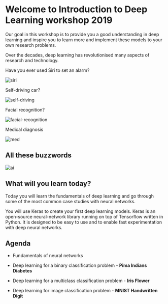 # Welcome to Introduction to Deep Learning workshop 2019

Our goal in this workshop is to provide you a good understanding in deep learning and inspire you to learn more and implement these models to your own research problems.

Over the decades, deep learning has revolutionised many aspects of research and technology.

Have you ever used Siri to set an alarm?

![siri](https://static1.squarespace.com/static/54f96b07e4b04529199fd6a5/t/5b5b393a1ae6cf14d8e0dc67/1532705098916/Siri+setting+alarm+demo.gif)

Self-driving car?

![self-driving](https://media1.tenor.com/images/8456fab940258acf57869491f5cc18d3/tenor.gif?itemid=10697697)

Facial recognition?

![facial-recognition](https://cdn.vox-cdn.com/thumbor/Izxk07irjgvKcoeA1z1tvc4geVY=/400x0/filters:no_upscale()/cdn.vox-cdn.com/uploads/chorus_asset/file/9865669/FoolishAlarmingAttwatersprairiechicken_max_14mb.gif)

Medical diagnosis

![med](https://storage.googleapis.com/gweb-uniblog-publish-prod/original_images/lung_cancer_scan.gif)

## All these buzzwords

![ai](https://1.bp.blogspot.com/-ldVI2916ElA/W_aQyOoUFMI/AAAAAAAAFmw/0AMKqgpUlA0e2qOdomvaLy8IHW2_xMmKACLcBGAs/s1600/AI%2B-%2BML%2B-%2BDL.PNG)

## What will you learn today?

Today you will learn the fundamentals of deep learning and go through some of the most common case studies with neural networks.

You will use Keras to create your first deep learning models. Keras is an open-source neural-network library running on top of Tensorflow written in Python. It is designed to be easy to use and to enable fast experimentation with deep neural networks.

## Agenda 

* Fundamentals of neural networks

* Deep learning for a binary classification problem - **Pima Indians Diabetes**

* Deep learning for a multiclass classification problem - **Iris Flower**

* Deep learning for image classification problem - **MNIST Handwritten Digit**
